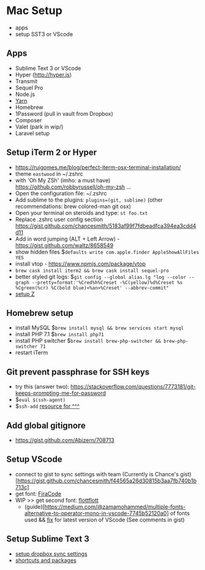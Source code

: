 # Mac Setup

* apps
* setup SST3 or VScode

## Apps

* Sublime Text 3 or VScode
* Hyper (http://hyper.js)
* Transmit
* Sequel Pro
* Node.js
* [Yarn](https://yarnpkg.com/en/)
* Homebrew
* 1Password (pull in vault from Dropbox)
* Composer
* Valet (park in wip/)
* Laravel setup

## Setup iTerm 2 or Hyper

* https://ruigomes.me/blog/perfect-iterm-osx-terminal-installation/
* theme `eastwood` in ~/.zshrc
* with 'Oh My ZSh' (imho: a must have) https://github.com/robbyrussell/oh-my-zsh ...
* Open the configuration file: ~/.zshrc
* Add sublime to the plugins: `plugins=(git, sublime)` (other recommendations: brew colored-man git osx)
* Open your terminal on steroids and type: `st foo.txt`
* Replace .zshrc user config section https://gist.github.com/chancesmith/5183af99f7fdbeadfca394ea3cdd4d11
* Add in word jumping (ALT + Left Arrow) - https://gist.github.com/waltz/8658549
* show hidden files $`defaults write com.apple.finder AppleShowAllFiles YES`
* install vtop - https://www.npmjs.com/package/vtop
* `brew cask install iterm2 && brew cask install sequel-pro`
* better styled git logs: $`git config --global alias.lg "log --color --graph --pretty=format:'%Cred%h%Creset -%C(yellow)%d%Creset %s %Cgreen(%cr) %C(bold blue)<%an>%Creset' --abbrev-commit"`
* [setup Z](https://www.smashingmagazine.com/2015/07/become-command-line-power-user-oh-my-zsh-z/#using-z-to-jump-to-frecent-folders)

## Homebrew setup

* install MySQL
  $`brew install mysql && brew services start mysql`
* install PHP 7.1
  $`brew install php71`
* install PHP switcher
  $`brew install brew-php-switcher && brew-php-switcher 71`
* restart iTerm

## Git prevent passphrase for SSH keys

* try this (answer two): https://stackoverflow.com/questions/7773181/git-keeps-prompting-me-for-password
* $`eval $(ssh-agent)`
* $`ssh-add`
  [resource for ^^^](http://stackoverflow.com/questions/10032461/git-keeps-asking-me-for-my-ssh-key-passphrase)

## Add global gitignore

* https://gist.github.com/Abizern/708713

## Setup VScode

* connect to gist to sync settings with team (Currently is Chance's gist)[https://gist.github.com/chancesmith/f44565a26d30815b3aa7fb740b1b713c]
* get font: [FiraCode](https://github.com/tonsky/FiraCode)
* WIP >> get second font: [flottflott](http://www.1001fonts.com/flottflott-font.html)
  * (guide)[https://medium.com/@zamamohammed/multiple-fonts-alternative-to-operator-mono-in-vscode-7745b52120a0] of fonts used && [fix](https://gist.github.com/nickytonline/8086319bf5836797ee3dea802a77000d) for latest version of VScode (See comments in gist)

## Setup Sublime Text 3

* [setup dropbox sync settings](https://gist.github.com/chancesmith/44d3aac78ba337b3c784ddec370dfab1)
* [shortcuts and packages](https://blog.alexmaccaw.com/sublime-text)
